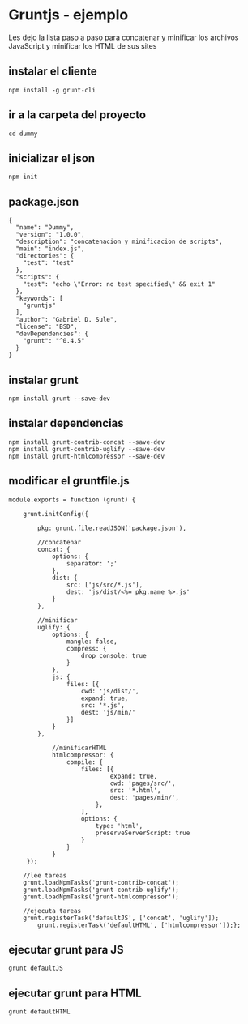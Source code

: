 Gruntjs - ejemplo
======
Les dejo la lista paso a paso para concatenar y minificar los archivos JavaScript y minificar los HTML de sus sites


## instalar el cliente
```
npm install -g grunt-cli
```

## ir a la carpeta del proyecto
```
cd dummy
```

## inicializar el json
```
npm init
```

## package.json
```
{
  "name": "Dummy",
  "version": "1.0.0",
  "description": "concatenacion y minificacion de scripts",
  "main": "index.js",
  "directories": {
    "test": "test"
  },
  "scripts": {
    "test": "echo \"Error: no test specified\" && exit 1"
  },
  "keywords": [
    "gruntjs"
  ],
  "author": "Gabriel D. Sule",
  "license": "BSD",
  "devDependencies": {
    "grunt": "^0.4.5"
  }
}
```

## instalar grunt
```
npm install grunt --save-dev
```

## instalar dependencias
```
npm install grunt-contrib-concat --save-dev
npm install grunt-contrib-uglify --save-dev
npm install grunt-htmlcompressor --save-dev
```

## modificar el gruntfile.js
```
module.exports = function (grunt) {
  
	grunt.initConfig({
  
		pkg: grunt.file.readJSON('package.json'),
		
		//concatenar
		concat: {
			options: {
				separator: ';'
			},
			dist: {
				src: ['js/src/*.js'],
				dest: 'js/dist/<%= pkg.name %>.js'
			}
		},
	  
		//minificar
		uglify: {
			options: {
				mangle: false,
				compress: {
					drop_console: true
				}
			},
			js: {
				files: [{
					cwd: 'js/dist/',
					expand: true,
					src: '*.js',
					dest: 'js/min/'
				}]
			}
		},
		
	        //minificarHTML
	        htmlcompressor: {
	            compile: {
	                files: [{
	                        expand: true,
	                        cwd: 'pages/src/',
	                        src: '*.html',
	                        dest: 'pages/min/',
	                    },
	                ],
	                options: {
	                    type: 'html',
	                    preserveServerScript: true
	                }
	            }
	        }        
	 });
 
	//lee tareas
	grunt.loadNpmTasks('grunt-contrib-concat');
	grunt.loadNpmTasks('grunt-contrib-uglify');
	grunt.loadNpmTasks('grunt-htmlcompressor');

	//ejecuta tareas
	grunt.registerTask('defaultJS', ['concat', 'uglify']);
    	grunt.registerTask('defaultHTML', ['htmlcompressor']);};
```


## ejecutar grunt para JS
```
grunt defaultJS
```

## ejecutar grunt para HTML
```
grunt defaultHTML
```


